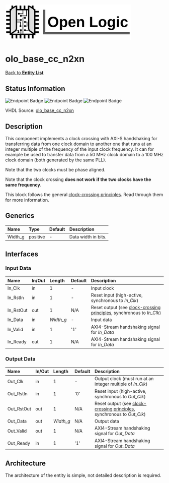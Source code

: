 <img src="../Logo.png" alt="Logo" width="400">

# olo_base_cc_n2xn

[Back to **Entity List**](../EntityList.md)

## Status Information

![Endpoint Badge](https://img.shields.io/endpoint?url=https://storage.googleapis.com/open-logic-badges/coverage/olo_base_cc_n2xn.json?cacheSeconds=0) ![Endpoint Badge](https://img.shields.io/endpoint?url=https://storage.googleapis.com/open-logic-badges/branches/olo_base_cc_n2xn.json?cacheSeconds=0) ![Endpoint Badge](https://img.shields.io/endpoint?url=https://storage.googleapis.com/open-logic-badges/issues/olo_base_cc_n2xn.json?cacheSeconds=0)

VHDL Source: [olo_base_cc_n2xn](../../src/base/vhdl/olo_base_cc_n2xn.vhd)

## Description

This component implements a clock crossing with AXI-S handshaking for transferring data from one clock domain to another one that runs at an integer multiple of the frequency of the input clock frequency. It can for example be used to transfer data from a 50 MHz clock domain to a 100 MHz clock domain (both generated by the same PLL).

Note that the two clocks must be phase aligned.

Note that the clock crossing **does not work if the two clocks have the same frequency**.

This block follows the general [clock-crossing principles](clock_crossing_principles.md). Read through them for more information.

## Generics

| Name    | Type     | Default | Description         |
| :------ | :------- | ------- | :------------------ |
| Width_g | positive | -       | Data width in bits. |

## Interfaces

### Input Data

| Name      | In/Out | Length    | Default | Description                                                  |
| :-------- | :----- | :-------- | ------- | :----------------------------------------------------------- |
| In_Clk    | in     | 1         | -       | Input clock                                                  |
| In_RstIn  | in     | 1         | -       | Reset input (high-active, synchronous to *In_Clk*)           |
| In_RstOut | out    | 1         | N/A     | Reset output (see [clock-crossing principles](clock_crossing_principles.md), synchronous to *In_Clk*) |
| In_Data   | in     | *Width_g* | -       | Input data                                                   |
| In_Valid  | in     | 1         | '1'     | AXI4-Stream handshaking signal for *In_Data*                 |
| In_Ready  | out    | 1         | N/A     | AXI4-Stream handshaking signal for *In_Data*                 |

### Output Data

| Name       | In/Out | Length    | Default | Description                                                  |
| :--------- | :----- | :-------- | ------- | :----------------------------------------------------------- |
| Out_Clk    | in     | 1         | -       | Output clock (must run at an integer multiple of *In_Clk*)   |
| Out_RstIn  | in     | 1         | '0'     | Reset input (high-active, synchronous to *Out_Clk*)          |
| Out_RstOut | out    | 1         | N/A     | Reset output (see [clock-crossing principles](clock_crossing_principles.md), synchronous to *Out_Clk*) |
| Out_Data   | out    | *Width_g* | N/A     | Output data                                                  |
| Out_Valid  | out    | 1         | N/A     | AXI4-Stream handshaking signal for *Out_Data*                |
| Out_Ready  | in     | 1         | '1'     | AXI4-Stream handshaking signal for *Out_Data*                |

## Architecture

The architecture of the entity is simple, not detailed description is required.



